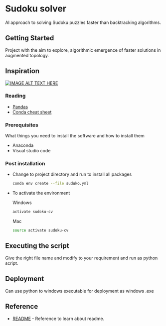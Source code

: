 # Sudoku solver

AI approach to solving Sudoku puzzles faster than backtracking algorithms.

## Getting Started

Project with the aim to explore, algorithmic emergence of faster solutions in augmented topology.

## Inspiration

[![IMAGE ALT TEXT HERE](https://img.youtube.com/vi/YX40hbAHx3s/0.jpg)](https://www.youtube.com/watch?v=YX40hbAHx3s)

### Reading

* [Pandas](https://pandas.pydata.org/docs/getting_started/intro_tutorials/01_table_oriented.html)
* [Conda cheat sheet](https://docs.conda.io/projects/conda/en/4.6.0/_downloads/52a95608c49671267e40c689e0bc00ca/conda-cheatsheet.pdf)

### Prerequisites

What things you need to install the software and how to install them

* Anaconda
* Visual studio code

### Post installation

* Change to project directory and run to install all packages

    ```bash
    conda env create --file suduko.yml
    ```

* To activate the environment

    Windows

    ```bash
    activate sudoku-cv
    ```

    Mac

    ```bash
    source activate sudoku-cv
    ```

## Executing the script

Give the right file name and modify to your requirement and run as python script.

## Deployment

Can use python to windows executable  for deployment as windows .exe

## Reference

* [README](https://commonmark.org/help/tutorial/03-paragraphs.html) - Reference to learn about readme.
